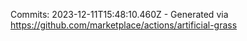 Commits: 2023-12-11T15:48:10.460Z - Generated via https://github.com/marketplace/actions/artificial-grass
<br>
